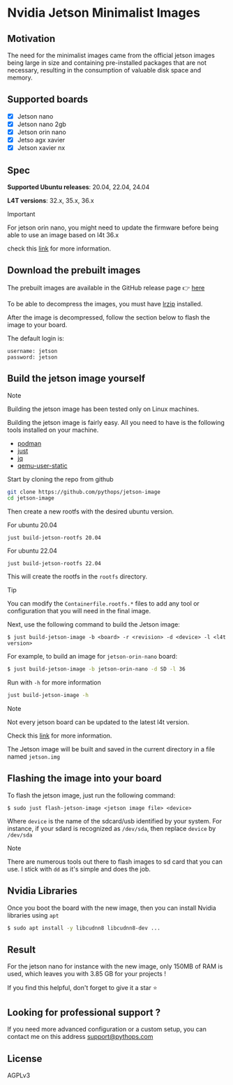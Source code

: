 # Nvidia Jetson Minimalist Images

## Motivation

The need for the minimalist images came from the official jetson images being large in size and containing pre-installed packages that are not necessary, resulting in the consumption of valuable disk space and memory.

## Supported boards

- [x] Jetson nano
- [x] Jetson nano 2gb
- [x] Jetson orin nano
- [x] Jetso agx xavier
- [x] Jetson xavier nx

## Spec

**Supported Ubuntu releases**: 20.04, 22.04, 24.04

**L4T versions**: 32.x, 35.x, 36.x

> [!IMPORTANT]
> For jetson orin nano, you might need to update the firmware before being able to use an image based on l4t 36.x
>
> check this [link](https://www.jetson-ai-lab.com/initial_setup_jon.html) for more information.

## Download the prebuilt images

The prebuilt images are available in the GitHub release page 👉 [here](https://github.com/pythops/jetson-image/releases)

To be able to decompress the images, you must have [lrzip](https://github.com/ckolivas/lrzip) installed.

After the image is decompressed, follow the section below to flash the image to your board.

The default login is:

```
username: jetson
password: jetson
```

## Build the jetson image yourself

> [!NOTE]
> Building the jetson image has been tested only on Linux machines.

Building the jetson image is fairly easy. All you need to have is the following tools installed on your machine.

- [podman](https://github.com/containers/podman)
- [just](https://github.com/casey/just)
- [jq](https://github.com/stedolan/jq)
- [qemu-user-static]()

Start by cloning the repo from github

```bash
git clone https://github.com/pythops/jetson-image
cd jetson-image
```

Then create a new rootfs with the desired ubuntu version.

For ubuntu 20.04

```
just build-jetson-rootfs 20.04
```

For ubuntu 22.04

```
just build-jetson-rootfs 22.04
```

This will create the rootfs in the `rootfs` directory.

> [!TIP]
> You can modify the `Containerfile.rootfs.*` files to add any tool or configuration that you will need in the final image.

Next, use the following command to build the Jetson image:

```
$ just build-jetson-image -b <board> -r <revision> -d <device> -l <l4t version>
```

For example, to build an image for `jetson-orin-nano` board:

```bash
$ just build-jetson-image -b jetson-orin-nano -d SD -l 36
```

Run with `-h` for more information

```bash
just build-jetson-image -h
```

> [!NOTE]
> Not every jetson board can be updated to the latest l4t version.
>
> Check this [link](https://developer.nvidia.com/embedded/jetson-linux-archive) for more information.

The Jetson image will be built and saved in the current directory in a file named `jetson.img`

## Flashing the image into your board

To flash the jetson image, just run the following command:

```
$ sudo just flash-jetson-image <jetson image file> <device>
```

Where `device` is the name of the sdcard/usb identified by your system.
For instance, if your sdard is recognized as `/dev/sda`, then replace `device` by `/dev/sda`

> [!NOTE]
> There are numerous tools out there to flash images to sd card that you can use. I stick with `dd` as it's simple and does the job.

## Nvidia Libraries

Once you boot the board with the new image, then you can install Nvidia libraries using `apt`

```bash
$ sudo apt install -y libcudnn8 libcudnn8-dev ...
```

## Result

For the jetson nano for instance with the new image, only 150MB of RAM is used, which leaves you with 3.85 GB for your projects !

If you find this helpful, don't forget to give it a star ⭐

## Looking for professional support ?

If you need more advanced configuration or a custom setup, you can contact me on this address support@pythops.com

## License

AGPLv3
